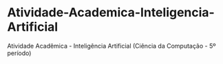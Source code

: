 # Atividade-Academica-Inteligencia-Artificial
Atividade Acadêmica - Inteligência Artificial (Ciência da Computação - 5º período)
